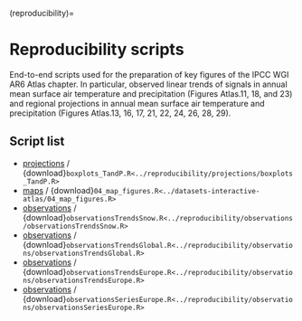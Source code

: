 (reproducibility)=
# Reproducibility scripts

End-to-end scripts used for the preparation of key figures of the IPCC WGI AR6 Atlas chapter. In particular, observed linear trends of signals in annual mean surface air temperature and precipitation (Figures Atlas.11,  18, and 23) and  regional projections in annual mean surface air temperature and precipitation (Figures Atlas.13, 16, 17, 21, 22, 24, 26, 28, 29).

## Script list

 * [projections](projections) / {download}`boxplots_TandP.R<../reproducibility/projections/boxplots_TandP.R>`
 * [maps](maps) / {download}`04_map_figures.R<../datasets-interactive-atlas/04_map_figures.R>`
 * [observations](observations) / {download}`observationsTrendsSnow.R<../reproducibility/observations/observationsTrendsSnow.R>`
 * [observations](observations) / {download}`observationsTrendsGlobal.R<../reproducibility/observations/observationsTrendsGlobal.R>`
 * [observations](observations) / {download}`observationsTrendsEurope.R<../reproducibility/observations/observationsTrendsEurope.R>`
 * [observations](observations) / {download}`observationsSeriesEurope.R<../reproducibility/observations/observationsSeriesEurope.R>`


<script src="https://utteranc.es/client.js"
        repo="SantanderMetGroup/ATLAS"
        issue-term="pathname"
        theme="preferred-color-scheme"
        crossorigin="anonymous"
        async>
</script>